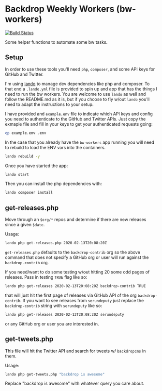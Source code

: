 Backdrop Weekly Workers (bw-workers)
====================================

[![Build Status](https://travis-ci.org/serundeputy/bw-workers.svg?branch=master)](https://travis-ci.org/serundeputy/bw-workers)

Some helper functions to automate some bw tasks.

Setup
-----

In order to use these tools you'll need `php`, `composer`, and some API keys for  
GitHub and Twitter.

I'm using [lando](https://lando.dev) to manage dev dependencies like php and composer. To that end a `.lando.yml` file is provided to spin up and app that has the things I need to run the bw workers. You are welcome to use `lando` as well and follow the README.md as it is, but if you choose to fly w/out `lando` you'll need to adapt
the instructions to your setup.

I have provided and `example.env` file to indicate which API keys and config you need to authenticate to the GitHub and Twitter APIs. Just copy the exmaple file and fill in your keys to get your authenticated requests going:

```bash
cp example.env .env
```

In the case that you already have the `bw-workers` app running you will need to 
rebuild to load the ENV vars into the containers.

```bash
lando rebuild -y
```

Once you have started the app:

```bash
lando start
```

Then you can install the php dependencies with:

```bash
lando composer install
```

get-releases.php
----------------

Move through an `$org/*` repos and determine if there are new releases
since a given `$date`.

Usage:

```bash
lando php get-releases.php 2020-02-13T20:08:20Z
```

`get-releases.php` defaults to the `backdrop-contrib` org so the above command that does not specify a GitHub org or user will run against the `backdrop-contrib` org.

If you need/want to do some testing w/out hitting 20 some odd pages of releases.
Pass in testing `TRUE` flag like so:

```bash
lando php get-releases 2020-02-13T20:08:20Z backdrop-contrib TRUE
```

that will just hit the first page of releases via GitHub API of the org `backdrop-contrib`.  If you want to see releases from `serundeputy` just replace the `backdrop-contrib` string with `serundeputy` like so:

```bash
lando php get-releases 2020-02-13T20:08:20Z serundeputy
```

or any GitHub org or user you are interested in.

get-tweets.php
--------------

This file will hit the Twitter API and search for tweets w/ `backdropcms` in them.

Usage:

```bash
lando php get-tweets.php "backdrop is awesome"
```

Replace "backdrop is awesome" with whatever query you care about.

